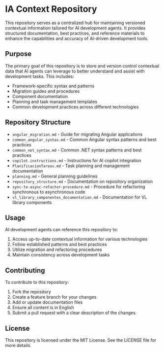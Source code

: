 # IA Context Repository

This repository serves as a centralized hub for maintaining versioned contextual information tailored for AI development agents. It provides structured documentation, best practices, and reference materials to enhance the capabilities and accuracy of AI-driven development tools.

## Purpose

The primary goal of this repository is to store and version control contextual data that AI agents can leverage to better understand and assist with development tasks. This includes:

- Framework-specific syntax and patterns
- Migration guides and procedures
- Component documentation
- Planning and task management templates
- Common development practices across different technologies

## Repository Structure

- `angular_migration.md` - Guide for migrating Angular applications
- `common_angular_syntax.md` - Common Angular syntax patterns and best practices
- `common_net_syntax.md` - Common .NET syntax patterns and best practices
- `copilot.instructions.md` - Instructions for AI copilot integration
- `PlanificacionTareas.md` - Task planning and management documentation
- `planning.md` - General planning guidelines
- `repository_structure.md` - Documentation on repository organization
- `sync-to-async-refactor-procedure.md` - Procedure for refactoring synchronous to asynchronous code
- `vl_library_componentes_documentation.md` - Documentation for VL library components

## Usage

AI development agents can reference this repository to:

1. Access up-to-date contextual information for various technologies
2. Follow established patterns and best practices
3. Utilize migration and refactoring procedures
4. Maintain consistency across development tasks

## Contributing

To contribute to this repository:

1. Fork the repository
2. Create a feature branch for your changes
3. Add or update documentation files
4. Ensure all content is in English
5. Submit a pull request with a clear description of the changes

## License

This repository is licensed under the MIT License. See the LICENSE file for more details.
